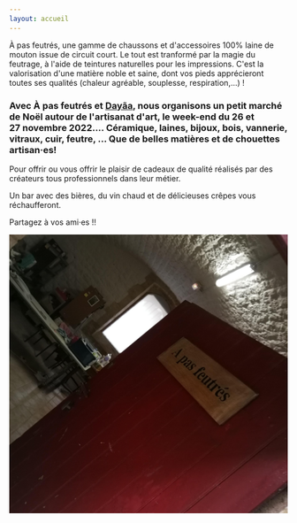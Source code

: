 ```yaml
---
layout: accueil
---
```


À pas feutrés, une gamme de chaussons et d'accessoires 100% laine de mouton issue de circuit court. Le tout est tranformé par la magie du feutrage, à l'aide de teintures naturelles pour les impressions. C'est la valorisation d'une matière noble et saine, dont vos pieds apprécieront toutes ses qualités (chaleur agréable, souplesse, respiration,...) !



### Avec À pas feutrés et [Dayãa](https://www.facebook.com/dayaamaroquinerie), nous organisons un petit marché de Noël autour de l'artisanat d'art, le week-end du 26 et 27 novembre 2022.... Céramique, laines, bijoux, bois, vannerie, vitraux, cuir, feutre, ... Que de belles matières et de chouettes artisan·es!


Pour offrir ou vous offrir le plaisir de cadeaux de qualité réalisés par des créateurs tous professionnels dans leur métier.


Un bar avec des bières, du vin chaud et de délicieuses crêpes vous réchaufferont.

Partagez à vos ami·es !! 




<div class="home">

  
  <div class="centered"><img src="accueil.jpg">



</div>


